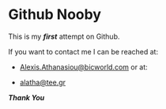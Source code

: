 # Github Nooby

This is my **_first_** attempt on Github.

If you want to contact me I can be reached at:

+ Alexis.Athanasiou@bicworld.com  or at: 

+ alatha@tee.gr

***Thank You***
